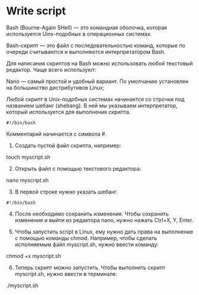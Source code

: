 # Write script

Bash (Bourne-Again SHell) — это командная оболочка, которая используется Uinx-подобных в операционных системах.

Bash-скрипт — это файл с последовательностью команд, которые по очереди считываются и выполняются интерпретатором Bash.

Для написания скриптов на Bash можно использовать любой текстовый редактор. Чаще всего используют:

Nano — самый простой и удобный вариант. По умолчанию установлен на большинство дистрибутивов Linux;

Любой скрипт в Unix-подобных системах начинается со строчки под названием шебанг (shebang). В ней мы указываем интерпретатор, который используется для выполнения скрипта. 

`#!/bin/bash`

Комментарий начинается с символа #. 

1.  Создать пустой файл скрипта, например:

touch myscript.sh

2. Открыть файл с помощью текстового редактора:

nano myscript.sh

3. В первой строке нужно указать шебанг.

`#!/bin/bash`

4. После необходимо сохранить изменения. Чтобы сохранить изменения и выйти из редактора nano, нужно нажать Ctrl+X, Y, Enter.

5. Чтобы запустить script в Linux, ему нужно дать права на выполнение с помощью команды chmod. Например, чтобы сделать исполняемым файл myscript.sh, нужно ввести команду:

chmod +x myscript.sh

6. Теперь скрипт можно запустить. Чтобы выполнить скрипт myscript.sh, нужно ввести в терминале:

./myscript.sh